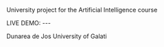 University project for the Artificial Intelligence course

LIVE DEMO: ---

Dunarea de Jos University of Galati
